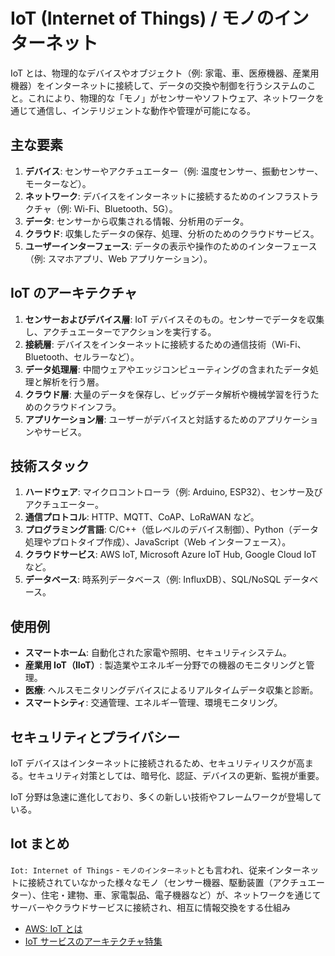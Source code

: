 # IoT (Internet of Things) / モノのインターネット

IoT とは、物理的なデバイスやオブジェクト（例: 家電、車、医療機器、産業用機器）をインターネットに接続して、データの交換や制御を行うシステムのこと。これにより、物理的な「モノ」がセンサーやソフトウェア、ネットワークを通じて通信し、インテリジェントな動作や管理が可能になる。

## 主な要素

1. **デバイス**: センサーやアクチュエーター（例: 温度センサー、振動センサー、モーターなど）。
2. **ネットワーク**: デバイスをインターネットに接続するためのインフラストラクチャ（例: Wi-Fi、Bluetooth、5G）。
3. **データ**: センサーから収集される情報、分析用のデータ。
4. **クラウド**: 収集したデータの保存、処理、分析のためのクラウドサービス。
5. **ユーザーインターフェース**: データの表示や操作のためのインターフェース（例: スマホアプリ、Web アプリケーション）。

## IoT のアーキテクチャ

1. **センサーおよびデバイス層**: IoT デバイスそのもの。センサーでデータを収集し、アクチュエーターでアクションを実行する。
2. **接続層**: デバイスをインターネットに接続するための通信技術（Wi-Fi、Bluetooth、セルラーなど）。
3. **データ処理層**: 中間ウェアやエッジコンピューティングの含まれたデータ処理と解析を行う層。
4. **クラウド層**: 大量のデータを保存し、ビッグデータ解析や機械学習を行うためのクラウドインフラ。
5. **アプリケーション層**: ユーザーがデバイスと対話するためのアプリケーションやサービス。

## 技術スタック

1. **ハードウェア**: マイクロコントローラ（例: Arduino, ESP32）、センサー及びアクチュエーター。
2. **通信プロトコル**: HTTP、MQTT、CoAP、LoRaWAN など。
3. **プログラミング言語**: C/C++（低レベルのデバイス制御）、Python（データ処理やプロトタイプ作成）、JavaScript（Web インターフェース）。
4. **クラウドサービス**: AWS IoT, Microsoft Azure IoT Hub, Google Cloud IoT など。
5. **データベース**: 時系列データベース（例: InfluxDB）、SQL/NoSQL データベース。

## 使用例

- **スマートホーム**: 自動化された家電や照明、セキュリティシステム。
- **産業用 IoT（IIoT）**: 製造業やエネルギー分野での機器のモニタリングと管理。
- **医療**: ヘルスモニタリングデバイスによるリアルタイムデータ収集と診断。
- **スマートシティ**: 交通管理、エネルギー管理、環境モニタリング。

## セキュリティとプライバシー

IoT デバイスはインターネットに接続されるため、セキュリティリスクが高まる。セキュリティ対策としては、暗号化、認証、デバイスの更新、監視が重要。

IoT 分野は急速に進化しており、多くの新しい技術やフレームワークが登場している。

## Iot まとめ

`Iot: Internet of Things` - `モノのインターネット`とも言われ、従来インターネットに接続されていなかった様々なモノ（センサー機器、駆動装置（アクチュエーター）、住宅・建物、車、家電製品、電子機器など）が、ネットワークを通じてサーバーやクラウドサービスに接続され、相互に情報交換をする仕組み

- [AWS: IoT とは](https://aws.amazon.com/jp/iot/what-is-the-internet-of-things/)
- [IoT サービスのアーキテクチャ特集](https://findy-tools.io/articles/iot/19)
